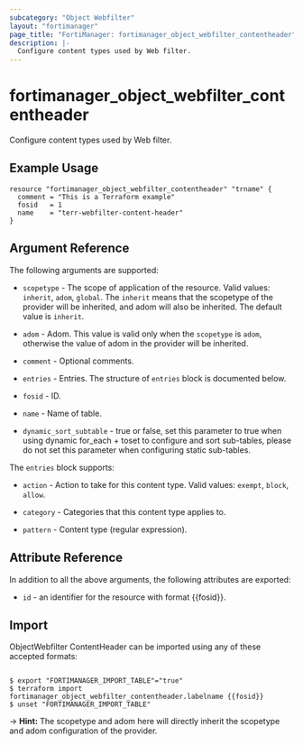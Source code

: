 ```yaml
---
subcategory: "Object Webfilter"
layout: "fortimanager"
page_title: "FortiManager: fortimanager_object_webfilter_contentheader"
description: |-
  Configure content types used by Web filter.
---
```


# fortimanager_object_webfilter_contentheader
Configure content types used by Web filter.

## Example Usage

```hcl
resource "fortimanager_object_webfilter_contentheader" "trname" {
  comment = "This is a Terraform example"
  fosid   = 1
  name    = "terr-webfilter-content-header"
}
```

## Argument Reference


The following arguments are supported:

* `scopetype` - The scope of application of the resource. Valid values: `inherit`, `adom`, `global`. The `inherit` means that the scopetype of the provider will be inherited, and adom will also be inherited. The default value is `inherit`.
* `adom` - Adom. This value is valid only when the `scopetype` is `adom`, otherwise the value of adom in the provider will be inherited.

* `comment` - Optional comments.
* `entries` - Entries. The structure of `entries` block is documented below.
* `fosid` - ID.
* `name` - Name of table.
* `dynamic_sort_subtable` - true or false, set this parameter to true when using dynamic for_each + toset to configure and sort sub-tables, please do not set this parameter when configuring static sub-tables.

The `entries` block supports:

* `action` - Action to take for this content type. Valid values: `exempt`, `block`, `allow`.

* `category` - Categories that this content type applies to.
* `pattern` - Content type (regular expression).


## Attribute Reference

In addition to all the above arguments, the following attributes are exported:
* `id` - an identifier for the resource with format {{fosid}}.

## Import

ObjectWebfilter ContentHeader can be imported using any of these accepted formats:
```

$ export "FORTIMANAGER_IMPORT_TABLE"="true"
$ terraform import fortimanager_object_webfilter_contentheader.labelname {{fosid}}
$ unset "FORTIMANAGER_IMPORT_TABLE"
```
-> **Hint:** The scopetype and adom here will directly inherit the scopetype and adom configuration of the provider.
